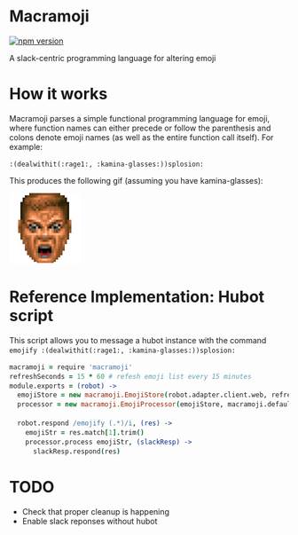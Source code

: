 # Macramoji
[![npm version](https://badge.fury.io/js/macramoji.svg)](https://badge.fury.io/js/macramoji)

A slack-centric programming language for altering emoji

# How it works

Macramoji parses a simple functional programming language for emoji, where function names can either precede or follow the parenthesis and colons denote emoji names (as well as the entire function call itself).  For example:

```
:(dealwithit(:rage1:, :kamina-glasses:))splosion:
```

This produces the following gif (assuming you have kamina-glasses):

![dealwithit-rage1-kamina-glasses-splosion](doc/dealwithit-rage1-kamina-glasses-splosion.gif)


# Reference Implementation: Hubot script

This script allows you to message a hubot instance with the command `emojify :(dealwithit(:rage1:, :kamina-glasses:))splosion:`

```coffee
macramoji = require 'macramoji'
refreshSeconds = 15 * 60 # refesh emoji list every 15 minutes
module.exports = (robot) ->
  emojiStore = new macramoji.EmojiStore(robot.adapter.client.web, refreshSeconds)
  processor = new macramoji.EmojiProcessor(emojiStore, macramoji.defaultMacros)

  robot.respond /emojify (.*)/i, (res) ->
    emojiStr = res.match[1].trim()
    processor.process emojiStr, (slackResp) ->
      slackResp.respond(res)
```

# TODO

* Check that proper cleanup is happening
* Enable slack reponses without hubot
